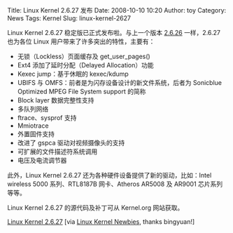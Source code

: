 Title: Linux Kernel 2.6.27 发布
Date: 2008-10-10 10:20
Author: toy
Category: News
Tags: Kernel
Slug: linux-kernel-2627

Linux Kernel 2.6.27 稳定版已正式发布啦。与上一个版本
[2.6.26](http://linuxtoy.org/archives/linux-kernel-2626-final-is-out.html)
一样，2.6.27 也为各位 Linux 用户带来了许多突出的特性，主要有：

-   无锁（Lockless）页面缓存及 get\_user\_pages()
-   Ext4 添加了延时分配（Delayed Allocation）功能
-   Kexec jump：基于休眠的 kexec/kdump
-   UBIFS 与 OMFS：前者是为闪存设备设计的新文件系统，后者为 Sonicblue
    Optimized MPEG File System support 的简称
-   Block layer 数据完整性支持
-   多队列网络
-   ftrace、sysprof 支持
-   Mmiotrace
-   外置固件支持
-   改进了 gspca 驱动对视频摄像头的支持
-   可扩展的文件描述符系统调用
-   电压及电流调节器

此外，Linux Kernel 2.6.27 还为各种硬件设备提供了新的驱动，比如：Intel
wireless 5000 系列、RTL8187B 网卡、Atheros AR5008 及 AR9001
芯片系列等等。

Linux Kernel 2.6.27 的源代码及补丁可从 Kernel.org 网站获取。

[Linux Kernel 2.6.27](http://kernel.org/) [via [Linux Kernel
Newbies](http://kernelnewbies.org/Linux_2_6_27), thanks bingyuan!]
